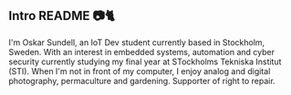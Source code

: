 ## Intro README 📷🐈
I'm Oskar Sundell, an IoT Dev student currently based in Stockholm, Sweden. With an interest in embedded systems, automation and cyber security currently studying my final year at STockholms Tekniska Institut (STI).
When I'm not in front of my computer, I enjoy analog and digital photography, permaculture and gardening. Supporter of right to repair.
<!--
**ForestFarbrorn/ForestFarbrorn** is a ✨ _special_ ✨ repository because its `README.md` (this file) appears on your GitHub profile.

Here are some ideas to get you started:

- 🔭 I’m currently working on ...
- 🌱 I’m currently learning ...
- 👯 I’m looking to collaborate on ...
- 🤔 I’m looking for help with ...
- 💬 Ask me about ...
- 📫 How to reach me: ...
- 😄 Pronouns: ...
- ⚡ Fun fact: ...
-->
